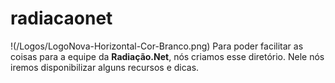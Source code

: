 # radiacaonet
!(/Logos/LogoNova-Horizontal-Cor-Branco.png)
Para poder facilitar as coisas para a equipe da **Radiação.Net**, nós criamos esse diretório. Nele nós iremos disponibilizar alguns recursos e dicas.
